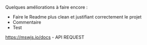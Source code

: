 Quelques améliorations à faire encore :

-   Faire le Readme plus clean et justifiant correctement le projet
-   Commentaire
-   Test


https://mswjs.io/docs - API REQUEST